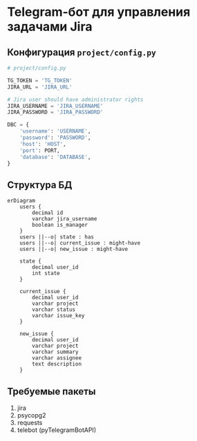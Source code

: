 # Telegram-бот для управления задачами Jira

## Конфигурация `project/config.py`

```python
# project/config.py

TG_TOKEN = 'TG_TOKEN'
JIRA_URL = 'JIRA_URL'

# Jira user should have administrator rights
JIRA_USERNAME = 'JIRA_USERNAME'
JIRA_PASSWORD = 'JIRA_PASSWORD'

DBC = {
    'username': 'USERNAME',
    'password': 'PASSWORD',
    'host': 'HOST',
    'port': PORT,
    'database': 'DATABASE',
}
```

## Структура БД

```mermaid
erDiagram
    users {
        decimal id
        varchar jira_username
        boolean is_manager
    }
    users ||--o| state : has
    users ||--o| current_issue : might-have
    users ||--o| new_issue : might-have
    
    state {
        decimal user_id
        int state
    }
    
    current_issue {
        decimal user_id
        varchar project
        varchar status
        varchar issue_key
    }
    
    new_issue {
        decimal user_id
        varchar project
        varchar summary
        varchar assignee
        text description
    }
```

## Требуемые пакеты

1. jira
2. psycopg2
3. requests
4. telebot (pyTelegramBotAPI)
